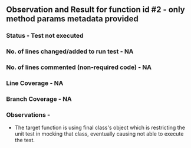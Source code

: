 ## Observation and Result for function id #2 - only method params metadata provided

### Status - Test not executed

### No. of lines changed/added to run test - NA

### No. of lines commented (non-required code) - NA

### Line Coverage - NA

### Branch Coverage - NA

### Observations -
- The target function is using final class's object which is restricting
the unit test in mocking that class, eventually causing not able to execute 
the test.